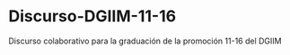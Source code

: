 # Discurso-DGIIM-11-16
Discurso colaborativo para la graduación de la promoción 11-16 del DGIIM
   
